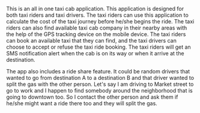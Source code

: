 This is an all in one taxi cab application.  This application is designed for both taxi riders and taxi drivers.  The taxi riders can use this application to calculate the cost of the taxi journey before he/she begins the ride.  The taxi riders can also find available taxi cab company in their nearby areas with the help of the GPS tracking device on the mobile device.  The taxi riders can book an available taxi that they can find, and the taxi drivers can choose to accept or refuse the taxi ride booking. The taxi riders will get an SMS notification alert when the cab is on its way or when it arrive at the destination.

The app also includes a ride share feature. It could be random drivers that wanted to go from destination A to a destination B and that driver wanted to split the gas with the other person. Let's say I am driving to Market street to go to work and I happen to find somebody around the neighborhood that is going to downtown too. So I contact the other person and ask them if he/she might want a ride there too and they will split the gas.
